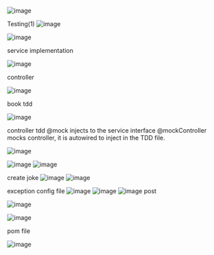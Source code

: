 ![image](https://github.com/user-attachments/assets/8ffcf11f-3991-4c75-a51c-83dc24d1ec3c)

Testing(1)
![image](https://github.com/user-attachments/assets/c22c6896-577c-48d7-bd10-ba902de50cf6)


![image](https://github.com/user-attachments/assets/9a38c87a-7d36-4bfb-b4ee-495e7384ae57)


service implementation 

![image](https://github.com/user-attachments/assets/def0a02c-dc09-4ad8-a0f0-29c2f7463bd7)

controller 

![image](https://github.com/user-attachments/assets/2a3e3981-6d05-4cd1-ac18-91b7319cc033)

book tdd

![image](https://github.com/user-attachments/assets/29b51519-ea33-450b-9151-dbe018111040)


controller tdd
@mock injects to the service interface
@mockController mocks controller, it is autowired to inject in the TDD file.


![image](https://github.com/user-attachments/assets/8e251662-584d-44d8-923d-81987bc4094f)

![image](https://github.com/user-attachments/assets/45f43c7a-ed5e-48f1-ab3a-61665fd684b1)
![image](https://github.com/user-attachments/assets/70b666d2-2c9b-46d7-b75d-9a022ba80c5c)


create joke 
![image](https://github.com/user-attachments/assets/d3db08b9-9eec-482b-b426-4df78149e052)
![image](https://github.com/user-attachments/assets/fc27207e-5171-416f-b391-ad3066bed73d)


exception config file
![image](https://github.com/user-attachments/assets/eefb7dd0-f7cf-4e62-9e71-853d11c21db5)
![image](https://github.com/user-attachments/assets/3822491e-eebc-4a57-9d37-9e7cd0ef8afa)
![image](https://github.com/user-attachments/assets/d34cc922-fc73-4ae5-bf34-0c046337e62d)
post 

![image](https://github.com/user-attachments/assets/267bab22-be58-4e2a-8385-292493da51b1)

![image](https://github.com/user-attachments/assets/04093329-003f-42af-9672-5da4d19aa63b)





pom file

![image](https://github.com/user-attachments/assets/dbec8e61-f9c5-4f00-b149-d25aeb424e7a)

